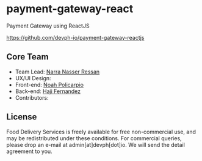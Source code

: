 # payment-gateway-react

Payment Gateway using ReactJS

https://github.com/devph-io/payment-gateway-reactjs

## Core Team

- Team Lead: [Narra Nasser Ressan](https://www.facebook.com/XverCLoUD.Adean)
- UX/UI Design:
- Front-end: [Noah Policarpio](https://www.facebook.com/itsmenoahpoli)
- Back-end: [Haji Fernandez](https://www.facebook.com/hajibar)
- Contributors:

## License

Food Delivery Services is freely available for free non-commercial use, and may be redistributed under these conditions. For commercial queries, please drop an e-mail at admin[at]devph[dot]io. We will send the detail agreement to you.
